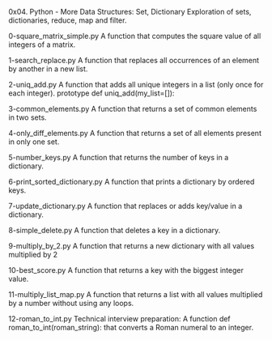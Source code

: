 0x04. Python - More Data Structures: Set, Dictionary
Exploration of sets, dictionaries, reduce, map and filter.

0-square_matrix_simple.py
A function that computes the square value of all integers of a matrix.

1-search_replace.py
A function that replaces all occurrences of an element by another in a new list.

2-uniq_add.py
A function that adds all unique integers in a list (only once for each integer).
prototype def uniq_add(my_list=[]):

3-common_elements.py
A function that returns a set of common elements in two sets.

4-only_diff_elements.py
A function that returns a set of all elements present in only one set.

5-number_keys.py
A function that returns the number of keys in a dictionary.

6-print_sorted_dictionary.py
A function that prints a dictionary by ordered keys.

7-update_dictionary.py
A function that replaces or adds key/value in a dictionary.

8-simple_delete.py
A function that deletes a key in a dictionary.

9-multiply_by_2.py
A function that returns a new dictionary with all values multiplied by 2

10-best_score.py
A function that returns a key with the biggest integer value.

11-multiply_list_map.py
A function that returns a list with all values multiplied by a number without using any loops.

12-roman_to_int.py
Technical interview preparation:
A function def roman_to_int(roman_string): that converts a Roman numeral to an integer.
